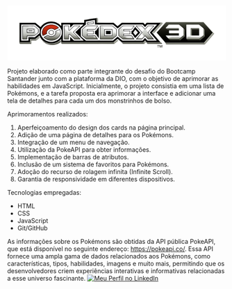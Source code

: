 ![# Trilha JS Developer - Pokedex](https://github.com/ozzysousa/js-developer-pokedex/blob/main/assets/img/pokeapi_256.png?raw=true)


Projeto elaborado como parte integrante do desafio do Bootcamp Santander junto com a plataforma da DIO, com o objetivo de aprimorar as habilidades em JavaScript. Inicialmente, o projeto consistia em uma lista de Pokémons, e a tarefa proposta era aprimorar a interface e adicionar uma tela de detalhes para cada um dos monstrinhos de bolso.

Aprimoramentos realizados:

1. Aperfeiçoamento do design dos cards na página principal.
2. Adição de uma página de detalhes para os Pokémons.
3. Integração de um menu de navegação.
4. Utilização da PokeAPI para obter informações.
5. Implementação de barras de atributos.
6. Inclusão de um sistema de favoritos para Pokémons.
7. Adoção do recurso de rolagem infinita (Infinite Scroll).
8. Garantia de responsividade em diferentes dispositivos.

Tecnologias empregadas:

- HTML
- CSS
- JavaScript
- Git/GitHub

As informações sobre os Pokémons são obtidas da API pública PokeAPI, que está disponível no seguinte endereço: https://pokeapi.co/. Essa API fornece uma ampla gama de dados relacionados aos Pokémons, como características, tipos, habilidades, imagens e muito mais, permitindo que os desenvolvedores criem experiências interativas e informativas relacionadas a esse universo fascinante.
[![Meu Perfil no LinkedIn](https://img.icons8.com/color/48/000000/linkedin.png)](https://www.linkedin.com/in/sousabelcher/)
